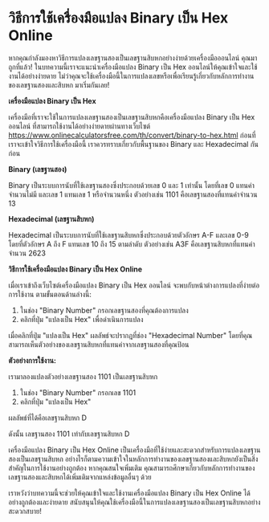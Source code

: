 วิธีการใช้เครื่องมือแปลง Binary เป็น Hex Online
===============================================

หากคุณกำลังมองหาวิธีการแปลงเลขฐานสองเป็นเลขฐานสิบหกอย่างง่ายด้วยเครื่องมือออนไลน์ คุณมาถูกที่แล้ว! ในบทความนี้เราจะแนะนำเครื่องมือแปลง Binary เป็น Hex ออนไลน์ให้คุณเข้าใจและใช้งานได้อย่างง่ายดาย ไม่ว่าคุณจะใช้เครื่องมือนี้ในการแปลงเลขหรือเพื่อเรียนรู้เกี่ยวกับหลักการทำงานของเลขฐานสองและสิบหก มาเริ่มกันเลย!

**เครื่องมือแปลง Binary เป็น Hex**

เครื่องมือที่เราจะใช้ในการแปลงเลขฐานสองเป็นเลขฐานสิบหกคือเครื่องมือแปลง Binary เป็น Hex ออนไลน์ ที่สามารถใช้งานได้อย่างง่ายดายผ่านทางเว็บไซต์ <https://www.onlinecalculatorsfree.com/th/convert/binary-to-hex.html> ก่อนที่เราจะเข้าใจวิธีการใช้เครื่องมือนี้ เราควรทราบเกี่ยวกับพื้นฐานของ Binary และ Hexadecimal กันก่อน

**Binary (เลขฐานสอง)**

Binary เป็นระบบการนับที่ใช้เลขฐานสองซึ่งประกอบด้วยเลข 0 และ 1 เท่านั้น โดยที่เลข 0 แทนค่าจำนวนไม่มี และเลข 1 แทนเลข 1 หรือจำนวนหนึ่ง ตัวอย่างเช่น 1101 คือเลขฐานสองที่แทนค่าจำนวน 13

**Hexadecimal (เลขฐานสิบหก)**

Hexadecimal เป็นระบบการนับที่ใช้เลขฐานสิบหกซึ่งประกอบด้วยตัวอักษร A-F และเลข 0-9 โดยที่ตัวอักษร A ถึง F แทนเลข 10 ถึง 15 ตามลำดับ ตัวอย่างเช่น A3F คือเลขฐานสิบหกที่แทนค่าจำนวน 2623

**วิธีการใช้เครื่องมือแปลง Binary เป็น Hex Online**

เมื่อเราเข้าถึงเว็บไซต์เครื่องมือแปลง Binary เป็น Hex ออนไลน์ จะพบกับหน้าต่างการแปลงที่ง่ายต่อการใช้งาน ตามขั้นตอนด้านล่างนี้:

1. ในช่อง "Binary Number" กรอกเลขฐานสองที่คุณต้องการแปลง
2. คลิกที่ปุ่ม "แปลงเป็น Hex" เพื่อดำเนินการแปลง

เมื่อคลิกที่ปุ่ม "แปลงเป็น Hex" ผลลัพธ์จะปรากฎที่ช่อง "Hexadecimal Number" โดยที่คุณสามารถเห็นตัวอย่างของเลขฐานสิบหกที่แทนค่าจากเลขฐานสองที่คุณป้อน

**ตัวอย่างการใช้งาน:**

เรามาลองแปลงตัวอย่างเลขฐานสอง 1101 เป็นเลขฐานสิบหก

1. ในช่อง "Binary Number" กรอกเลข 1101
2. คลิกที่ปุ่ม "แปลงเป็น Hex"

ผลลัพธ์ที่ได้คือเลขฐานสิบหก D

ดังนั้น เลขฐานสอง 1101 เท่ากับเลขฐานสิบหก D

เครื่องมือแปลง Binary เป็น Hex Online เป็นเครื่องมือที่ใช้ง่ายและสะดวกสำหรับการแปลงเลขฐานสองเป็นเลขฐานสิบหก อย่างไรก็ตามความเข้าใจในหลักการทำงานของเลขฐานสองและสิบหกยังเป็นสิ่งสำคัญในการใช้งานอย่างถูกต้อง หากคุณสนใจเพิ่มเติม คุณสามารถศึกษาเกี่ยวกับหลักการทำงานของเลขฐานสองและสิบหกได้เพิ่มเติมจากแหล่งข้อมูลอื่นๆ ด้วย

เราหวังว่าบทความนี้จะช่วยให้คุณเข้าใจและใช้งานเครื่องมือแปลง Binary เป็น Hex Online ได้อย่างถูกต้องและง่ายดาย สนับสนุนให้คุณใช้เครื่องมือนี้ในการแปลงเลขฐานสองเป็นเลขฐานสิบหกอย่างสะดวกสบาย!